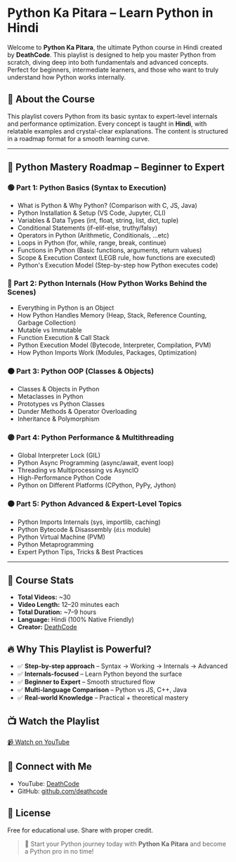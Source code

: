 # Python Ka Pitara – Learn Python in Hindi

Welcome to **Python Ka Pitara**, the ultimate Python course in Hindi created by **DeathCode**. This playlist is designed to help you master Python from scratch, diving deep into both fundamentals and advanced concepts. Perfect for beginners, intermediate learners, and those who want to truly understand how Python works internally.

## 📌 About the Course
This playlist covers Python from its basic syntax to expert-level internals and performance optimization. Every concept is taught in **Hindi**, with relatable examples and crystal-clear explanations. The content is structured in a roadmap format for a smooth learning curve.

---

## **🧭 Python Mastery Roadmap – Beginner to Expert**

### 🟢 **Part 1: Python Basics (Syntax to Execution)**
- What is Python & Why Python? (Comparison with C, JS, Java)
- Python Installation & Setup (VS Code, Jupyter, CLI)
- Variables & Data Types (int, float, string, list, dict, tuple)
- Conditional Statements (if-elif-else, truthy/falsy)
- Operators in Python (Arithmetic, Conditionals, ...etc)
- Loops in Python (for, while, range, break, continue)
- Functions in Python (Basic functions, arguments, return values)
- Scope & Execution Context (LEGB rule, how functions are executed)
- Python's Execution Model (Step-by-step how Python executes code)

### 🔵 **Part 2: Python Internals (How Python Works Behind the Scenes)**
- Everything in Python is an Object
- How Python Handles Memory (Heap, Stack, Reference Counting, Garbage Collection)
- Mutable vs Immutable
- Function Execution & Call Stack
- Python Execution Model (Bytecode, Interpreter, Compilation, PVM)
- How Python Imports Work (Modules, Packages, Optimization)

### 🟠 **Part 3: Python OOP (Classes & Objects)**
- Classes & Objects in Python
- Metaclasses in Python
- Prototypes vs Python Classes
- Dunder Methods & Operator Overloading
- Inheritance & Polymorphism

### 🟣 **Part 4: Python Performance & Multithreading**
- Global Interpreter Lock (GIL)
- Python Async Programming (async/await, event loop)
- Threading vs Multiprocessing vs AsyncIO
- High-Performance Python Code
- Python on Different Platforms (CPython, PyPy, Jython)

### 🟤 **Part 5: Python Advanced & Expert-Level Topics**
- Python Imports Internals (sys, importlib, caching)
- Python Bytecode & Disassembly (`dis` module)
- Python Virtual Machine (PVM)
- Python Metaprogramming
- Expert Python Tips, Tricks & Best Practices

---

## 🎯 Course Stats
- **Total Videos:** ~30
- **Video Length:** 12–20 minutes each
- **Total Duration:** ~7–9 hours
- **Language:** Hindi (100% Native Friendly)
- **Creator:** [DeathCode](https://www.youtube.com/@DeathCodeYT)

## 🔥 Why This Playlist is Powerful?
- ✅ **Step-by-step approach** – Syntax → Working → Internals → Advanced
- ✅ **Internals-focused** – Learn Python beyond the surface
- ✅ **Beginner to Expert** – Smooth structured flow
- ✅ **Multi-language Comparison** – Python vs JS, C++, Java
- ✅ **Real-world Knowledge** – Practical + theoretical mastery

## 📺 Watch the Playlist
[📹 Watch on YouTube](https://www.youtube.com/playlist?list=PLVwbZ9sSg3wPK6yPR49gMcZXfW6gktRei)

## 🙌 Connect with Me
- YouTube: [DeathCode](https://www.youtube.com/@DeathCodeYT)
- GitHub: [github.com/deathcode](https://github.com/DeathCodeYT)

## 📄 License
Free for educational use. Share with proper credit.

> 🎉 Start your Python journey today with **Python Ka Pitara** and become a Python pro in no time!

